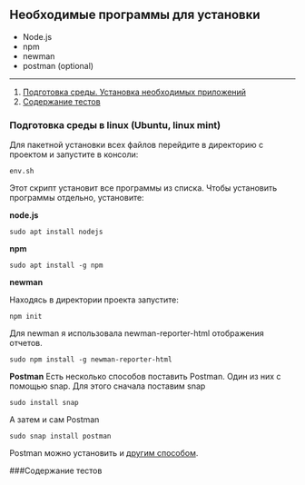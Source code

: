 

## Необходимые программы для установки
* Node.js
* npm
* newman
* postman (optional)
----------------------

1. [Подготовка среды. Установка необходимых приложений](#installation)
2. [Содержание тестов](#tests_contains)


### <a name="installation"></a> Подготовка среды в linux (Ubuntu, linux mint)

Для пакетной установки всех файлов перейдите в директорию с проектом и запустите в консоли:
```
env.sh
```
Этот скрипт установит все программы из списка. Чтобы установить программы отдельно, установите:

**node.js**
```
sudo apt install nodejs
```

**npm**

```
sudo apt install -g npm
```

**newman**

Находясь в директории проекта запустите:

```
npm init
```

Для newman я использовала newman-reporter-html отображения отчетов.

```
sudo npm install -g newman-reporter-html
```

**Postman**
Есть несколько способов поставить Postman. Один из них с помощью snap. Для этого сначала поставим snap
```
sudo install snap
```
А затем и сам Postman

```
sudo snap install postman
```
Postman можно установить и [другим способом](https://learning.getpostman.com/docs/postman/launching_postman/installation_and_updates/#linux-installation).


###<a name="tests_contains"></a>Содержание тестов
